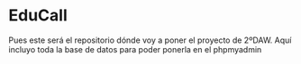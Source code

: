 # EduCall

Pues este será el repositorio dónde voy a poner el proyecto de 2ºDAW. Aquí incluyo toda la base de datos para poder ponerla
en el phpmyadmin
